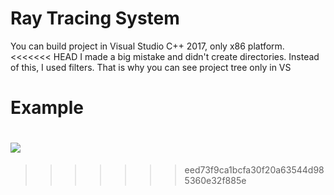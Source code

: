 # Ray Tracing System
You can build project in Visual Studio C++ 2017, only x86 platform.
<<<<<<< HEAD
I made a big mistake and didn't create directories. Instead of this, I used filters. That is why you can see project tree only in VS

# Example
![](./Images/Tor+EllParab+Sphs+cube+plane-chess.bmp)
=======
>>>>>>> eed73f9ca1bcfa30f20a63544d985360e32f885e
